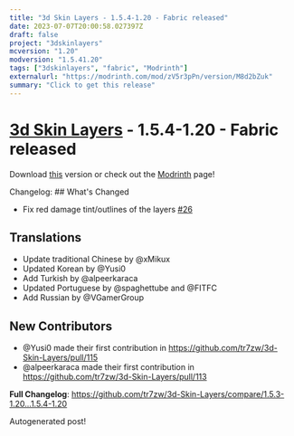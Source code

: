 ```yaml
---
title: "3d Skin Layers - 1.5.4-1.20 - Fabric released"
date: 2023-07-07T20:00:58.027397Z
draft: false
project: "3dskinlayers"
mcversion: "1.20"
modversion: "1.5.41.20"
tags: ["3dskinlayers", "fabric", "Modrinth"]
externalurl: "https://modrinth.com/mod/zV5r3pPn/version/M8d2bZuk"
summary: "Click to get this release"
---
```

# [3d Skin Layers](/project/3dskinlayers) - 1.5.4-1.20 - Fabric released
Download [this](https://modrinth.com/mod/zV5r3pPn/version/M8d2bZuk) version or check out the [Modrinth](https://modrinth.com/mod/zV5r3pPn) page!

Changelog: ## What's Changed
* Fix red damage tint/outlines of the layers [#26 ](https://github.com/tr7zw/3d-Skin-Layers/issues/26)

## Translations
* Update traditional Chinese by @xMikux
* Updated Korean by @Yusi0
* Add Turkish by @alpeerkaraca
* Updated Portuguese by @spaghettube and @FITFC 
* Add Russian by @VGamerGroup 

## New Contributors
* @Yusi0 made their first contribution in https://github.com/tr7zw/3d-Skin-Layers/pull/115
* @alpeerkaraca made their first contribution in https://github.com/tr7zw/3d-Skin-Layers/pull/113

**Full Changelog**: https://github.com/tr7zw/3d-Skin-Layers/compare/1.5.3-1.20...1.5.4-1.20

Autogenerated post!

